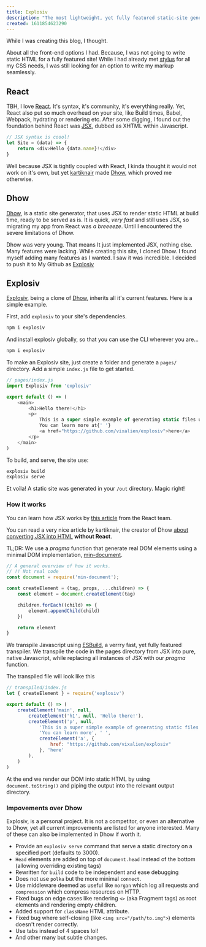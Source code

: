 ```yaml
---
title: Explosiv
description: "The most lightweight, yet fully featured static-site generator you'll see."
created: 1611854623290
---
```


While I was creating this blog, I thought.

About all the front-end options I had. Because, I was not going to write static HTML for a fully featured site! While I had already met [stylus] for all my CSS needs, I was still looking for an option to write my markup seamlessly.

## React

TBH, I love [React]. It's syntax, it's community, it's everything really. Yet, React also put so much overhead on your site, like Build times, Babel, Webpack, hydrating or rendering etc. After some digging, I found out the foundation behind React was [JSX][jsx-intro], dubbed as XHTML within Javascript.

```js
// JSX syntax is coool!
let Site = (data) => {
	return <div>Hello {data.name}!</div>
}
```

Well because JSX is tightly coupled with React, I kinda thought it would not work on it's own, but yet [kartiknair] made [Dhow], which proved me otherwise.

## Dhow

[Dhow], is a static site generator, that uses JSX to render static HTML at build time, ready to be served as is. It is quick, _very fast_ and still uses JSX, so migrating my app from React was _a breeeeze_.  Until I encountered the severe limitations of Dhow.

Dhow was very young. That means It just implemented JSX, nothing else. Many features were lacking. While creating this site, I cloned Dhow. I found myself adding many features as I wanted. I saw it was incredible. I decided to push it to My Github as [Explosiv]

## Explosiv

[Explosiv], being a clone of [Dhow], inherits all it's current features. Here is a simple example.

First, add `explosiv` to your site's dependencies.

```bash
npm i explosiv
```

And install explosiv globally, so that you can use the CLI wherever you are...

```bash
npm i explosiv
```

To make an Explosiv site, just create a folder and generate a `pages/` directory. Add a simple `index.js` file to get started.

```js
// pages/index.js
import Explosiv from 'explosiv'

export default () => (
	<main>
		<h1>Hello there!</h1>
		<p>
			This is a super simple example of generating static files using Explosiv.
			You can learn more at{' '}
			<a href="https://github.com/vixalien/explosiv">here</a>
		</p>
	</main>
)
```

To build, and serve, the site use:

```bash
explosiv build
explosiv serve
```

Et voìla! A static site was generated in your `/out` directory. Magic right!

### How it works

You can learn how JSX works by [this article][jsx-intro] from the React team.

You can read a very nice article by kartiknair, the creator of Dhow [about converting JSX into HTML][jsx-post] **without React**.

TL;DR: We use a _pragma_ function that generate real DOM elements using a minimal DOM implementation, [min-document].

```js
// A general overview of how it works.
// !! Not real code
const document = require('min-document');

const createElement = (tag, props, ...children) => {
	const element = document.createElement(tag)

	children.forEach((child) => {
		element.appendChild(child)
	})

	return element
}
```

We transpile Javascript using [ESBuild], a verrry fast, yet fully featured transpiler. We transpile the code in the pages directory  from JSX into pure, native Javascript, while replacing all instances of JSX with our _pragma_ function.

The transpiled file will look like this

```js
// transpiled/index.js
let { createElement } = require('explosiv')

export default () => (
	createElement('main', null, 
		createElement('h1', null, 'Hello there!'),
		createElement('p', null, 
			'This is a super simple example of generating static files using Explosiv.',
			'You can learn more', ' ',
			createElement('a', {
				href: "https://github.com/vixalien/explosiv"
			}, 'here'
		),
	)
)
```

At the end we render our DOM into static HTML by using `document.toString()` and piping the output into the relevant output directory.

### Impovements over Dhow

Explosiv, is a personal project. It is not a competitor, or even an alternative to Dhow, yet all current improvements are listed for anyone interested. Many of these can also be implemented in Dhow if worth it.

- Provide an `explosiv serve` command that serve a static directory on a specified port (defaults to  3000).
- `Head` elements are added on top of `document.head` instead of the bottom (allowing overriding existing tags)
- Rewritten for `build` code to be independent and ease debugging
- Does not use `polka` but the more minimal `connect`.
- Use middleware deemed as useful like `morgan` which log all requests and `compression` which compress resources on HTTP.
- Fixed bugs on edge cases like rendering `<>` (aka Fragment tags) as root elements and rendering empty children.
- Added support for `className` HTML attribute.
- Fixed bug where self-closing (like `<img src="/path/to.img">`) elements doesn't render correctly.
- Use tabs instead of 4 spaces lol!
- And other many but subtle changes.


[react]: https://reactjs.org
[stylus]: https://google.com?q=stylus+css
[kartiknair]: https://www.github.com/kartiknair
[dhow]: https://www.github.com/kartiknair
[explosiv]: https://www.github.com/vixalien/explosiv
[jsx-post]: https://kartikn.me/writing/jsx-without-react
[min-document]: https://npmjs.com/package/min-document
[esbuild]: https://esbuild.github.io
[jsx-intro]: https://reactjs.org/docs/introducting-jsx.html